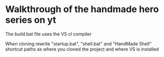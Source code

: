 # Walkthrough of the handmade hero series on yt

The build.bat file uses the VS cl compiler

When cloning rewrite "startup.bat", "shell.bat" and "HandMade Shell" shortcut paths as where you cloned the project and where VS is installed

